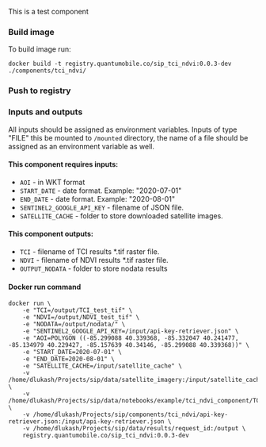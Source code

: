 This is a test component

### Build image
To build image run:

`docker build -t registry.quantumobile.co/sip_tci_ndvi:0.0.3-dev ./components/tci_ndvi/`

### Push to registry

### Inputs and outputs

All inputs should be assigned as environment variables.
Inputs of type "FILE" this be mounted to `/mounted` directory, the name of a file should be assigned as an environment variable as well.

#### This component requires inputs:
* `AOI` - in WKT format
* `START_DATE` - date format. Example: "2020-07-01"
* `END_DATE` - date format. Example: "2020-08-01"
* `SENTINEL2_GOOGLE_API_KEY` - filename of JSON file.
* `SATELLITE_CACHE` - folder to store downloaded satellite images.

#### This component outputs:
* `TCI` - filename of TCI results *.tif raster file.
* `NDVI` - filename of NDVI results *.tif raster file. 
* `OUTPUT_NODATA` - folder to store nodata results

#### Docker run command

```
docker run \
    -e "TCI=/output/TCI_test_tif" \
    -e "NDVI=/output/NDVI_test_tif" \
    -e "NODATA=/output/nodata/" \
    -e "SENTINEL2_GOOGLE_API_KEY=/input/api-key-retriever.json" \
    -e "AOI=POLYGON ((-85.299088 40.339368, -85.332047 40.241477, -85.134979 40.229427, -85.157639 40.34146, -85.299088 40.339368))" \
    -e "START_DATE=2020-07-01" \
    -e "END_DATE=2020-08-01" \
    -e "SATELLITE_CACHE=/input/satellite_cache" \
    -v /home/dlukash/Projects/sip/data/satellite_imagery:/input/satellite_cache \
    -v /home/dlukash/Projects/sip/data/notebooks/example/tci_ndvi_component/TCI_NDVI.ipynb:/code/TCI_NDVI.ipynb \
    -v /home/dlukash/Projects/sip/components/tci_ndvi/api-key-retriever.json:/input/api-key-retriever.json \
    -v /home/dlukash/Projects/sip/data/results/request_id:/output \
    registry.quantumobile.co/sip_tci_ndvi:0.0.3-dev
```

